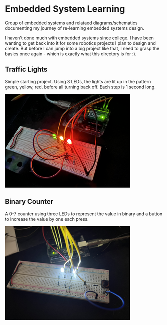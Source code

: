 # Embedded System Learning
Group of embedded systems and relataed diagrams/schematics documenting my journey of re-learning embedded systems design.

I haven't done much with embedded systems since college. I have been wanting to get back into it for some robotics projects I plan to design and create. But before I can jump into a big project like that, I need to grasp the basics once again - which is exactly what this directory is for :).

## Traffic Lights
Simple starting project. Using 3 LEDs, the lights are lit up in the pattern green, yellow, red, before all turning back off. Each step is 1 second long. 

<img src="./traffic_light/Image.jpeg" alt="Image of traffic light project" width="400"/>

<br>

## Binary Counter
A 0-7 counter using three LEDs to represent the value in binary and a button to increase the value by one each press.

<img src="./binary_counter/Image.jpeg" alt="Image of binary counter project" width="400">